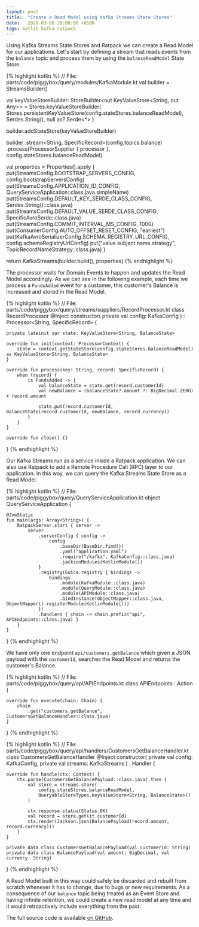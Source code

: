 ```yaml
---
layout: post
title:  "Create a Read Model using Kafka Streams State Stores"
date:   2020-03-08 20:00:00 +0100
tags: kotlin kafka ratpack
---
```

Using Kafka Streams State Stores and Ratpack we can create a Read Model for our applications. Let's start by defining a stream that reads events from the `balance` topic and process them by using the `balanceReadModel` State Store.

{% highlight kotlin %}
// File: parts/code/piggybox/query/modules/KafkaModule.kt
val builder = StreamsBuilder()

val keyValueStoreBuilder: StoreBuilder<out KeyValueStore<String, out Any>> =
    Stores.keyValueStoreBuilder(
        Stores.persistentKeyValueStore(config.stateStores.balanceReadModel),
        Serdes.String(),
        null as? Serde<*>
    )

builder.addStateStore(keyValueStoreBuilder)

builder
    .stream<String, SpecificRecord>(config.topics.balance)
    .process(ProcessorSupplier { processor }, config.stateStores.balanceReadModel)

val properties = Properties().apply {
    put(StreamsConfig.BOOTSTRAP_SERVERS_CONFIG, config.bootstrapServersConfig)
    put(StreamsConfig.APPLICATION_ID_CONFIG, QueryServiceApplication::class.java.simpleName)
    put(StreamsConfig.DEFAULT_KEY_SERDE_CLASS_CONFIG, Serdes.String()::class.java)
    put(StreamsConfig.DEFAULT_VALUE_SERDE_CLASS_CONFIG, SpecificAvroSerde::class.java)
    put(StreamsConfig.COMMIT_INTERVAL_MS_CONFIG, 1000)
    put(ConsumerConfig.AUTO_OFFSET_RESET_CONFIG, "earliest")
    put(KafkaAvroSerializerConfig.SCHEMA_REGISTRY_URL_CONFIG, config.schemaRegistryUrlConfig)
    put("value.subject.name.strategy", TopicRecordNameStrategy::class.java)
}

return KafkaStreams(builder.build(), properties)
{% endhighlight %}

The processor waits for Domain Events to happen and updates the Read Model accordingly. 
As we can see in the following example, each time we process a `FundsAdded` event for a customer, this customer's Balance is increased and stored in the Read Model.

{% highlight kotlin %}
// File: parts/code/piggybox/query/streams/suppliers/RecordProcessor.kt
class RecordProcessor @Inject constructor(
    private val config: KafkaConfig
) : Processor<String, SpecificRecord> {

    private lateinit var state: KeyValueStore<String, BalanceState>

    override fun init(context: ProcessorContext) {
        state = context.getStateStore(config.stateStores.balanceReadModel) as KeyValueStore<String, BalanceState>
    }

    override fun process(key: String, record: SpecificRecord) {
        when (record) {
            is FundsAdded -> {
                val balanceState = state.get(record.customerId)
                val newBalance = (balanceState?.amount ?: BigDecimal.ZERO) + record.amount

                state.put(record.customerId, BalanceState(record.customerId, newBalance, record.currency))
            }
        }
    }

    override fun close() {}
}
{% endhighlight %}

Our Kafka Streams run as a service inside a Ratpack application. We can also use Ratpack to add a Remote Procedure Call (RPC) layer to our application. In this way, we can query the Kafka Streams State Store as a Read Model. 

{% highlight kotlin %}
// File: parts/code/piggybox/query/QueryServiceApplication.kt
object QueryServiceApplication {

    @JvmStatic
    fun main(args: Array<String>) {
        RatpackServer.start { server ->
            server
                .serverConfig { config ->
                    config
                        .baseDir(BaseDir.find())
                        .yaml("application.yaml")
                        .require("/kafka", KafkaConfig::class.java)
                        .jacksonModules(KotlinModule())
                }
                .registry(Guice.registry { bindings ->
                    bindings
                        .module(KafkaModule::class.java)
                        .module(QueryModule::class.java)
                        .module(APIModule::class.java)
                        .bindInstance(ObjectMapper::class.java, ObjectMapper().registerModule(KotlinModule()))
                })
                .handlers { chain -> chain.prefix("api", APIEndpoints::class.java) }
        }
    }
}
{% endhighlight %}

We have only one endpoint `api/customers.getBalance` which given a JSON payload with the `customerId`, searches the Read Model and returns the customer's Balance.

{% highlight kotlin %}
// File: parts/code/piggybox/query/api/APIEndpoints.kt
class APIEndpoints : Action<Chain> {

    override fun execute(chain: Chain) {
        chain
            .get("customers.getBalance", CustomersGetBalanceHandler::class.java)
    }
}
{% endhighlight %}

{% highlight kotlin %}
// File: parts/code/piggybox/query/api/handlers/CustomersGetBalanceHandler.kt
class CustomersGetBalanceHandler @Inject constructor(
    private val config: KafkaConfig,
    private val streams: KafkaStreams
) : Handler {

    override fun handle(ctx: Context) {
        ctx.parse(CustomersGetBalancePayload::class.java).then {
            val store = streams.store(
                config.stateStores.balanceReadModel,
                QueryableStoreTypes.keyValueStore<String, BalanceState>()
            )

            ctx.response.status(Status.OK)
            val record = store.get(it.customerId)
            ctx.render(Jackson.json(BalancePayload(record.amount, record.currency)))
        }
    }

    private data class CustomersGetBalancePayload(val customerId: String)
    private data class BalancePayload(val amount: BigDecimal, val currency: String)
}
{% endhighlight %}

A Read Model built in this way could safely be discarded and rebuilt from scratch whenever it has to change, due to bugs or new requirements. 
As a consequence of our `balance` topic being treated as an Event Store and having infinite retention, we could create a new read model at any time and it would retroactively include everything from the past.

The full source code is available [on GitHub][github].

[github]: https://github.com/casasprunes/piggybox
